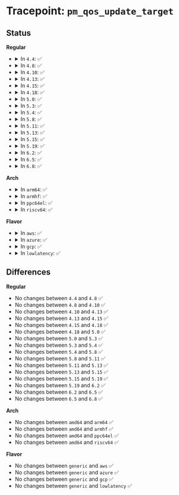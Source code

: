 # Tracepoint: <code>pm_qos_update_target</code>

## Status
<b>Regular</b>
<ul>
<li>
<details>
<summary>In <code>4.4</code>: ✅</summary>

Event:

```c
struct trace_event_raw_pm_qos_update {
    struct trace_entry ent;
    enum pm_qos_req_action action;
    int prev_value;
    int curr_value;
    char __data[0];
};
```
Function:

```c
void trace_event_raw_event_pm_qos_update(void *__data, enum pm_qos_req_action action, int prev_value, int curr_value);
```
</details>
</li>
<li>
<details>
<summary>In <code>4.8</code>: ✅</summary>

Event:

```c
struct trace_event_raw_pm_qos_update {
    struct trace_entry ent;
    enum pm_qos_req_action action;
    int prev_value;
    int curr_value;
    char __data[0];
};
```
Function:

```c
void trace_event_raw_event_pm_qos_update(void *__data, enum pm_qos_req_action action, int prev_value, int curr_value);
```
</details>
</li>
<li>
<details>
<summary>In <code>4.10</code>: ✅</summary>

Event:

```c
struct trace_event_raw_pm_qos_update {
    struct trace_entry ent;
    enum pm_qos_req_action action;
    int prev_value;
    int curr_value;
    char __data[0];
};
```
Function:

```c
void trace_event_raw_event_pm_qos_update(void *__data, enum pm_qos_req_action action, int prev_value, int curr_value);
```
</details>
</li>
<li>
<details>
<summary>In <code>4.13</code>: ✅</summary>

Event:

```c
struct trace_event_raw_pm_qos_update {
    struct trace_entry ent;
    enum pm_qos_req_action action;
    int prev_value;
    int curr_value;
    char __data[0];
};
```
Function:

```c
void trace_event_raw_event_pm_qos_update(void *__data, enum pm_qos_req_action action, int prev_value, int curr_value);
```
</details>
</li>
<li>
<details>
<summary>In <code>4.15</code>: ✅</summary>

Event:

```c
struct trace_event_raw_pm_qos_update {
    struct trace_entry ent;
    enum pm_qos_req_action action;
    int prev_value;
    int curr_value;
    char __data[0];
};
```
Function:

```c
void trace_event_raw_event_pm_qos_update(void *__data, enum pm_qos_req_action action, int prev_value, int curr_value);
```
</details>
</li>
<li>
<details>
<summary>In <code>4.18</code>: ✅</summary>

Event:

```c
struct trace_event_raw_pm_qos_update {
    struct trace_entry ent;
    enum pm_qos_req_action action;
    int prev_value;
    int curr_value;
    char __data[0];
};
```
Function:

```c
void trace_event_raw_event_pm_qos_update(void *__data, enum pm_qos_req_action action, int prev_value, int curr_value);
```
</details>
</li>
<li>
<details>
<summary>In <code>5.0</code>: ✅</summary>

Event:

```c
struct trace_event_raw_pm_qos_update {
    struct trace_entry ent;
    enum pm_qos_req_action action;
    int prev_value;
    int curr_value;
    char __data[0];
};
```
Function:

```c
void trace_event_raw_event_pm_qos_update(void *__data, enum pm_qos_req_action action, int prev_value, int curr_value);
```
</details>
</li>
<li>
<details>
<summary>In <code>5.3</code>: ✅</summary>

Event:

```c
struct trace_event_raw_pm_qos_update {
    struct trace_entry ent;
    enum pm_qos_req_action action;
    int prev_value;
    int curr_value;
    char __data[0];
};
```
Function:

```c
void trace_event_raw_event_pm_qos_update(void *__data, enum pm_qos_req_action action, int prev_value, int curr_value);
```
</details>
</li>
<li>
<details>
<summary>In <code>5.4</code>: ✅</summary>

Event:

```c
struct trace_event_raw_pm_qos_update {
    struct trace_entry ent;
    enum pm_qos_req_action action;
    int prev_value;
    int curr_value;
    char __data[0];
};
```
Function:

```c
void trace_event_raw_event_pm_qos_update(void *__data, enum pm_qos_req_action action, int prev_value, int curr_value);
```
</details>
</li>
<li>
<details>
<summary>In <code>5.8</code>: ✅</summary>

Event:

```c
struct trace_event_raw_pm_qos_update {
    struct trace_entry ent;
    enum pm_qos_req_action action;
    int prev_value;
    int curr_value;
    char __data[0];
};
```
Function:

```c
void trace_event_raw_event_pm_qos_update(void *__data, enum pm_qos_req_action action, int prev_value, int curr_value);
```
</details>
</li>
<li>
<details>
<summary>In <code>5.11</code>: ✅</summary>

Event:

```c
struct trace_event_raw_pm_qos_update {
    struct trace_entry ent;
    enum pm_qos_req_action action;
    int prev_value;
    int curr_value;
    char __data[0];
};
```
Function:

```c
void trace_event_raw_event_pm_qos_update(void *__data, enum pm_qos_req_action action, int prev_value, int curr_value);
```
</details>
</li>
<li>
<details>
<summary>In <code>5.13</code>: ✅</summary>

Event:

```c
struct trace_event_raw_pm_qos_update {
    struct trace_entry ent;
    enum pm_qos_req_action action;
    int prev_value;
    int curr_value;
    char __data[0];
};
```
Function:

```c
void trace_event_raw_event_pm_qos_update(void *__data, enum pm_qos_req_action action, int prev_value, int curr_value);
```
</details>
</li>
<li>
<details>
<summary>In <code>5.15</code>: ✅</summary>

Event:

```c
struct trace_event_raw_pm_qos_update {
    struct trace_entry ent;
    enum pm_qos_req_action action;
    int prev_value;
    int curr_value;
    char __data[0];
};
```
Function:

```c
void trace_event_raw_event_pm_qos_update(void *__data, enum pm_qos_req_action action, int prev_value, int curr_value);
```
</details>
</li>
<li>
<details>
<summary>In <code>5.19</code>: ✅</summary>

Event:

```c
struct trace_event_raw_pm_qos_update {
    struct trace_entry ent;
    enum pm_qos_req_action action;
    int prev_value;
    int curr_value;
    char __data[0];
};
```
Function:

```c
void trace_event_raw_event_pm_qos_update(void *__data, enum pm_qos_req_action action, int prev_value, int curr_value);
```
</details>
</li>
<li>
<details>
<summary>In <code>6.2</code>: ✅</summary>

Event:

```c
struct trace_event_raw_pm_qos_update {
    struct trace_entry ent;
    enum pm_qos_req_action action;
    int prev_value;
    int curr_value;
    char __data[0];
};
```
Function:

```c
void trace_event_raw_event_pm_qos_update(void *__data, enum pm_qos_req_action action, int prev_value, int curr_value);
```
</details>
</li>
<li>
<details>
<summary>In <code>6.5</code>: ✅</summary>

Event:

```c
struct trace_event_raw_pm_qos_update {
    struct trace_entry ent;
    enum pm_qos_req_action action;
    int prev_value;
    int curr_value;
    char __data[0];
};
```
Function:

```c
void trace_event_raw_event_pm_qos_update(void *__data, enum pm_qos_req_action action, int prev_value, int curr_value);
```
</details>
</li>
<li>
<details>
<summary>In <code>6.8</code>: ✅</summary>

Event:

```c
struct trace_event_raw_pm_qos_update {
    struct trace_entry ent;
    enum pm_qos_req_action action;
    int prev_value;
    int curr_value;
    char __data[0];
};
```
Function:

```c
void trace_event_raw_event_pm_qos_update(void *__data, enum pm_qos_req_action action, int prev_value, int curr_value);
```
</details>
</li>
</ul>
<b>Arch</b>
<ul>
<li>
<details>
<summary>In <code>arm64</code>: ✅</summary>

Event:

```c
struct trace_event_raw_pm_qos_update {
    struct trace_entry ent;
    enum pm_qos_req_action action;
    int prev_value;
    int curr_value;
    char __data[0];
};
```
Function:

```c
void trace_event_raw_event_pm_qos_update(void *__data, enum pm_qos_req_action action, int prev_value, int curr_value);
```
</details>
</li>
<li>
<details>
<summary>In <code>armhf</code>: ✅</summary>

Event:

```c
struct trace_event_raw_pm_qos_update {
    struct trace_entry ent;
    enum pm_qos_req_action action;
    int prev_value;
    int curr_value;
    char __data[0];
};
```
Function:

```c
void trace_event_raw_event_pm_qos_update(void *__data, enum pm_qos_req_action action, int prev_value, int curr_value);
```
</details>
</li>
<li>
<details>
<summary>In <code>ppc64el</code>: ✅</summary>

Event:

```c
struct trace_event_raw_pm_qos_update {
    struct trace_entry ent;
    enum pm_qos_req_action action;
    int prev_value;
    int curr_value;
    char __data[0];
};
```
Function:

```c
void trace_event_raw_event_pm_qos_update(void *__data, enum pm_qos_req_action action, int prev_value, int curr_value);
```
</details>
</li>
<li>
<details>
<summary>In <code>riscv64</code>: ✅</summary>

Event:

```c
struct trace_event_raw_pm_qos_update {
    struct trace_entry ent;
    enum pm_qos_req_action action;
    int prev_value;
    int curr_value;
    char __data[0];
};
```
Function:

```c
void trace_event_raw_event_pm_qos_update(void *__data, enum pm_qos_req_action action, int prev_value, int curr_value);
```
</details>
</li>
</ul>
<b>Flavor</b>
<ul>
<li>
<details>
<summary>In <code>aws</code>: ✅</summary>

Event:

```c
struct trace_event_raw_pm_qos_update {
    struct trace_entry ent;
    enum pm_qos_req_action action;
    int prev_value;
    int curr_value;
    char __data[0];
};
```
Function:

```c
void trace_event_raw_event_pm_qos_update(void *__data, enum pm_qos_req_action action, int prev_value, int curr_value);
```
</details>
</li>
<li>
<details>
<summary>In <code>azure</code>: ✅</summary>

Event:

```c
struct trace_event_raw_pm_qos_update {
    struct trace_entry ent;
    enum pm_qos_req_action action;
    int prev_value;
    int curr_value;
    char __data[0];
};
```
Function:

```c
void trace_event_raw_event_pm_qos_update(void *__data, enum pm_qos_req_action action, int prev_value, int curr_value);
```
</details>
</li>
<li>
<details>
<summary>In <code>gcp</code>: ✅</summary>

Event:

```c
struct trace_event_raw_pm_qos_update {
    struct trace_entry ent;
    enum pm_qos_req_action action;
    int prev_value;
    int curr_value;
    char __data[0];
};
```
Function:

```c
void trace_event_raw_event_pm_qos_update(void *__data, enum pm_qos_req_action action, int prev_value, int curr_value);
```
</details>
</li>
<li>
<details>
<summary>In <code>lowlatency</code>: ✅</summary>

Event:

```c
struct trace_event_raw_pm_qos_update {
    struct trace_entry ent;
    enum pm_qos_req_action action;
    int prev_value;
    int curr_value;
    char __data[0];
};
```
Function:

```c
void trace_event_raw_event_pm_qos_update(void *__data, enum pm_qos_req_action action, int prev_value, int curr_value);
```
</details>
</li>
</ul>

## Differences
<b>Regular</b>
<ul>
<li>
No changes between <code>4.4</code> and <code>4.8</code> ✅
</li>
<li>
No changes between <code>4.8</code> and <code>4.10</code> ✅
</li>
<li>
No changes between <code>4.10</code> and <code>4.13</code> ✅
</li>
<li>
No changes between <code>4.13</code> and <code>4.15</code> ✅
</li>
<li>
No changes between <code>4.15</code> and <code>4.18</code> ✅
</li>
<li>
No changes between <code>4.18</code> and <code>5.0</code> ✅
</li>
<li>
No changes between <code>5.0</code> and <code>5.3</code> ✅
</li>
<li>
No changes between <code>5.3</code> and <code>5.4</code> ✅
</li>
<li>
No changes between <code>5.4</code> and <code>5.8</code> ✅
</li>
<li>
No changes between <code>5.8</code> and <code>5.11</code> ✅
</li>
<li>
No changes between <code>5.11</code> and <code>5.13</code> ✅
</li>
<li>
No changes between <code>5.13</code> and <code>5.15</code> ✅
</li>
<li>
No changes between <code>5.15</code> and <code>5.19</code> ✅
</li>
<li>
No changes between <code>5.19</code> and <code>6.2</code> ✅
</li>
<li>
No changes between <code>6.2</code> and <code>6.5</code> ✅
</li>
<li>
No changes between <code>6.5</code> and <code>6.8</code> ✅
</li>
</ul>
<b>Arch</b>
<ul>
<li>
No changes between <code>amd64</code> and <code>arm64</code> ✅
</li>
<li>
No changes between <code>amd64</code> and <code>armhf</code> ✅
</li>
<li>
No changes between <code>amd64</code> and <code>ppc64el</code> ✅
</li>
<li>
No changes between <code>amd64</code> and <code>riscv64</code> ✅
</li>
</ul>
<b>Flavor</b>
<ul>
<li>
No changes between <code>generic</code> and <code>aws</code> ✅
</li>
<li>
No changes between <code>generic</code> and <code>azure</code> ✅
</li>
<li>
No changes between <code>generic</code> and <code>gcp</code> ✅
</li>
<li>
No changes between <code>generic</code> and <code>lowlatency</code> ✅
</li>
</ul>
